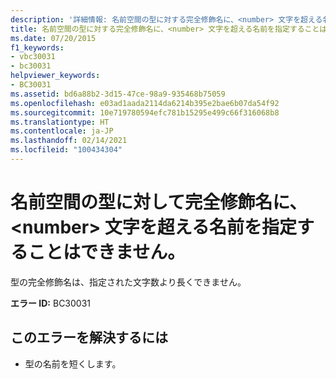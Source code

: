 ```yaml
---
description: '詳細情報: 名前空間の型に対する完全修飾名に、<number> 文字を超える名前を指定することはできません'
title: 名前空間の型に対する完全修飾名に、<number> 文字を超える名前を指定することはできません。
ms.date: 07/20/2015
f1_keywords:
- vbc30031
- bc30031
helpviewer_keywords:
- BC30031
ms.assetid: bd6a88b2-3d15-47ce-98a9-935468b75059
ms.openlocfilehash: e03ad1aada2114da6214b395e2bae6b07da54f92
ms.sourcegitcommit: 10e719780594efc781b15295e499c66f316068b8
ms.translationtype: HT
ms.contentlocale: ja-JP
ms.lasthandoff: 02/14/2021
ms.locfileid: "100434304"
---
```

# <a name="fully-qualified-names-for-types-in-namespaces-cannot-be-longer-than-number-characters"></a>名前空間の型に対して完全修飾名に、\<number> 文字を超える名前を指定することはできません。

型の完全修飾名は、指定された文字数より長くできません。  
  
 **エラー ID:** BC30031  
  
## <a name="to-correct-this-error"></a>このエラーを解決するには  
  
- 型の名前を短くします。  
